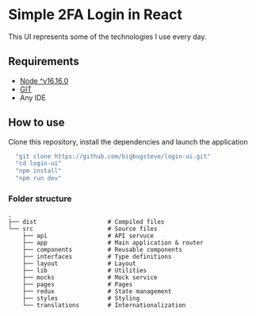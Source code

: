 # Simple 2FA Login in React

This UI represents some of the technologies I use every day.

## Requirements
- [Node ^v16.16.0](https://nodejs.org/en) 
- [GIT](https://git-scm.com/)
- Any IDE

## How to use

Clone this repository, install the dependencies and launch the application
 ```js
   "git clone https://github.com/bigbugsteve/login-ui.git"
   "cd login-ui"
   "npm install"
   "npm run dev"
  ```

### Folder structure

    .
    ├── dist                    # Compiled files 
    └── src                     # Source files
        ├── api                 # API servuce
        ├── app                 # Main application & router
        ├── components          # Reusable components
        ├── interfaces          # Type definitions
        ├── layout              # Layout
        ├── lib                 # Utilities
        ├── mocks               # Mock service
        ├── pages               # Pages
        ├── redux               # State management
        ├── styles              # Styling
        └── translations        # Internationalization
    